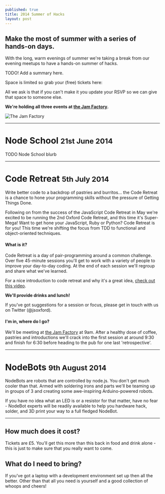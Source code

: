 ```yaml
---
published: true
title: 2014 Summer of Hacks
layout: post
---
```


## Make the most of summer with a series of hands-on days.

With the long, warm evenings of summer we're taking a break from our evening meetups to have a hands-on summer of hacks.

TODO! Add a summary here.

Space is limited so grab your (free) tickets here:

All we ask is that if you can't make it you update your RSVP so we can give that space to someone else.

__We're holding all three events at [the Jam Factory](https://www.google.co.uk/maps/preview?ie=UTF-8&fb=1&gl=uk&q=The+Jam+Factory&cid=2949126679461980301&ei=sFqTU7jTFM3TOe_SgagJ&ved=0CJIBEPwSMA0).__

![The Jam Factory](http://www.thejamfactoryoxford.com/cms_images_slideshows/30_1_medium.jpg)

---
# Node School <small>21st June 2014</small>

TODO Node School blurb

<!--div class="lanyrd-target-participants">
    <a href="http://lanyrd.com/2014/jsoxford-coderetreat/attendees/"
        class="lanyrd-participants" data-lanyrd-nocss="">
        RSVP on Lanyrd!
    </a>
</div-->
---
# Code Retreat <small>5th July 2014</small>

<p class="lead">Write better code to a backdrop of pastries and burritos&hellip; the Code Retreat is a chance to hone your programming skills without the pressure of Getting Things Done.</p>

Following on from the success of the JavaScript Code Retreat in May we're excited to be running the 2nd Oxford Code Retreat, and this time it's Super-Mega! Want to get hone your JavaScript, Ruby or Python? Code Retreat is for you! This time we're shifting the focus from TDD to functional and object-oriented techniques.

#### What is it?
Code Retreat is a day of pair-programming around a common challenge. Over five 45-minute sessions you'll get to work with a variety of people to improve your day-to-day coding. At the end of each session we'll regroup and share what we've learned.

For a nice introduction to code retreat and why it's a great idea, [check out this video](http://player.vimeo.com/video/18955165?title=0&amp;byline=0&amp;portrait=0).

__We'll provide drinks and lunch!__

If you've got suggestions for a session or focus, please get in touch with us on Twitter (@jsoxford).

#### I'm in, where do I go?

We'll be meeting at [the Jam Factory](http://www.thejamfactoryoxford.com/) at 9am. After a healthy dose of coffee, pastries and introductions we'll crack into the first session at around 9:30 and finish for 6:30 before heading to the pub for one last 'retrospective'.

<!--div class="lanyrd-target-participants">
    <a href="http://lanyrd.com/2014/jsoxford-coderetreat/attendees/" class="lanyrd-participants" data-lanyrd-nocss="">
        RSVP on Lanyrd!
    </a>
</div-->
---
# NodeBots <small>9th August 2014</small>

NodeBots are robots that are controlled by node.js. You don't get much cooler than that. Armed with soldering irons and parts we'll be teaming up in groups of 3 and creating some awe-inspiring Arduino-powered robots.

If you have no idea what an LED is or a resistor for that matter, have no fear - NodeBot experts will be readily available to help you hardware hack, solder, and 3D print your way to a full fledged NodeBot.

<!--div class="lanyrd-target-participants">
    <a href="http://lanyrd.com/2014/jsoxford-coderetreat/attendees/" class="lanyrd-participants" data-lanyrd-nocss="">
        RSVP on Lanyrd!
    </a>
</div-->
---

## How much does it cost?

Tickets are &pound;5.  You'll get this more than this back in food and drink alone - this is just to make sure that you really want to come.

## What do I need to bring?

If you've got a laptop with a development environment set up then all the better. Other than that all you need is yourself and a good collection of whoops and cheers!


<!-- Uncomment when we've got some sponsors!
### Thanks to our sponsors
<div class="row-fluid">
  <div class="span4">
    <a href="http://www.haybrook.co.uk/">
      <img src="/img/haybrook.png" />
    </a>
  </div>
  <div class="span4">
    <a href="http://2014.jsday.it/">
      <img src="/img/sponsor_jsday.png" />
    </a>
  </div>
  <div class="span4">
    <a href="http://www.jetbrains.com/webstorm/">
      <img src="/img/webstorm_logo.gif" />
    </a>
  </div>
</div>
-->
